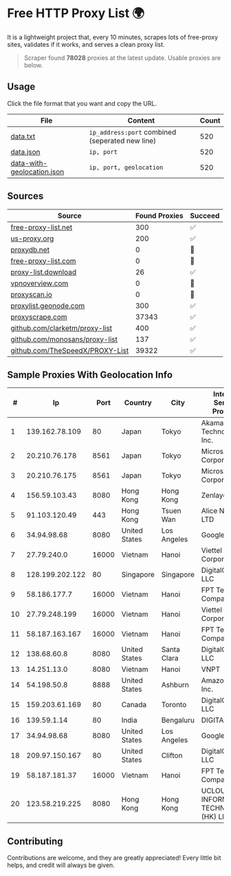 
# Free HTTP Proxy List 🌍

It is a lightweight project that, every 10 minutes, scrapes lots of free-proxy sites, validates if it works, and serves a clean proxy list.


> Scraper found **78028** proxies at the latest update. Usable proxies are below.

## Usage

Click the file format that you want and copy the URL.


|File|Content|Count|
|----|-------|-----|
|[data.txt](https://raw.githubusercontent.com/themiralay/Proxy-List-World/master/data.txt)|`ip_address:port` combined (seperated new line)|520|
|[data.json](https://raw.githubusercontent.com/themiralay/Proxy-List-World/master/data.json)|`ip, port`|520|
|[data-with-geolocation.json](https://raw.githubusercontent.com/themiralay/Proxy-List-World/master/data-with-geolocation.json)|`ip, port, geolocation`|520|

## Sources

|Source|Found Proxies|Succeed|
|------|-------------|-------|
|[free-proxy-list.net](https://free-proxy-list.net)|300|✅|
|[us-proxy.org](https://www.us-proxy.org)|200|✅|
|[proxydb.net](http://proxydb.net)|0|🚫|
|[free-proxy-list.com](https://free-proxy-list.com/?page=&port=&type%5B%5D=http&type%5B%5D=https&up_time=0&search=Search)|0|🚫|
|[proxy-list.download](https://www.proxy-list.download/HTTP)|26|✅|
|[vpnoverview.com](https://vpnoverview.com/privacy/anonymous-browsing/free-proxy-servers)|0|🚫|
|[proxyscan.io](https://www.proxyscan.io)|0|🚫|
|[proxylist.geonode.com](https://proxylist.geonode.com/api/proxy-list?limit=300&page=1&sort_by=lastChecked&sort_type=desc&protocols=http,https)|300|✅|
|[proxyscrape.com](https://api.proxyscrape.com/v2/?request=displayproxies&protocol=http&timeout=10000&country=all&ssl=all&anonymity=all)|37343|✅|
|[github.com/clarketm/proxy-list](https://raw.githubusercontent.com/clarketm/proxy-list/master/proxy-list-raw.txt)|400|✅|
|[github.com/monosans/proxy-list](https://raw.githubusercontent.com/monosans/proxy-list/main/proxies/http.txt)|137|✅|
|[github.com/TheSpeedX/PROXY-List](https://raw.githubusercontent.com/TheSpeedX/PROXY-List/master/http.txt)|39322|✅|


## Sample Proxies With Geolocation Info

|#|Ip|Port|Country|City|Internet Service Provider|
|-|--|----|-------|----|-------------------------|
|1|139.162.78.109|80|Japan|Tokyo|Akamai Technologies, Inc.|
|2|20.210.76.178|8561|Japan|Tokyo|Microsoft Corporation|
|3|20.210.76.175|8561|Japan|Tokyo|Microsoft Corporation|
|4|156.59.103.43|8080|Hong Kong|Hong Kong|Zenlayer Inc|
|5|91.103.120.49|443|Hong Kong|Tsuen Wan|Alice Networks LTD|
|6|34.94.98.68|8080|United States|Los Angeles|Google LLC|
|7|27.79.240.0|16000|Vietnam|Hanoi|Viettel Corporation|
|8|128.199.202.122|80|Singapore|Singapore|DigitalOcean, LLC|
|9|58.186.177.7|16000|Vietnam|Hanoi|FPT Telecom Company|
|10|27.79.248.199|16000|Vietnam|Hanoi|Viettel Corporation|
|11|58.187.163.167|16000|Vietnam|Hanoi|FPT Telecom Company|
|12|138.68.60.8|8080|United States|Santa Clara|DigitalOcean, LLC|
|13|14.251.13.0|8080|Vietnam|Hanoi|VNPT|
|14|54.198.50.8|8888|United States|Ashburn|Amazon.com, Inc.|
|15|159.203.61.169|80|Canada|Toronto|DigitalOcean, LLC|
|16|139.59.1.14|80|India|Bengaluru|DIGITALOCEAN|
|17|34.94.98.68|8080|United States|Los Angeles|Google LLC|
|18|209.97.150.167|80|United States|Clifton|DigitalOcean, LLC|
|19|58.187.181.37|16000|Vietnam|Hanoi|FPT Telecom Company|
|20|123.58.219.225|8080|Hong Kong|Hong Kong|UCLOUD INFORMATION TECHNOLOGY (HK) LIMITED|



## Contributing

Contributions are welcome, and they are greatly appreciated! Every
little bit helps, and credit will always be given.

